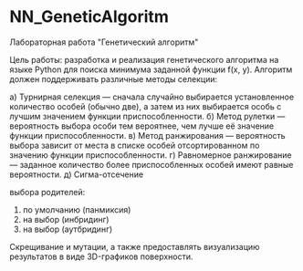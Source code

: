 # NN_GeneticAlgoritm
Лабораторная работа "Генетический алгоритм"

Цель работы: разработка и реализация генетического алгоритма на языке Python для поиска минимума заданной функции f(x, y). Алгоритм должен поддерживать различные методы селекции:

a) Турнирная селекция — сначала случайно выбирается установленное количество особей (обычно две), а затем из них выбирается особь с лучшим значением функции приспособленности.
б) Метод рулетки — вероятность выбора особи тем вероятнее, чем лучше её значение функции приспособленности.
в) Метод ранжирования — вероятность выбора зависит от места в списке особей отсортированном по значению функции приспособленности.
г) Равномерное ранжирование — заданное количество более приспособленных особей имеют равные вероятности.
д) Сигма-отсечение

выбора родителей:

1) по умолчанию (панмиксия)
2) на выбор (инбридинг)
3) на выбор (аутбридинг)

Скрещивание и мутации, а также предоставлять визуализацию результатов в виде 3D-графиков поверхности.
